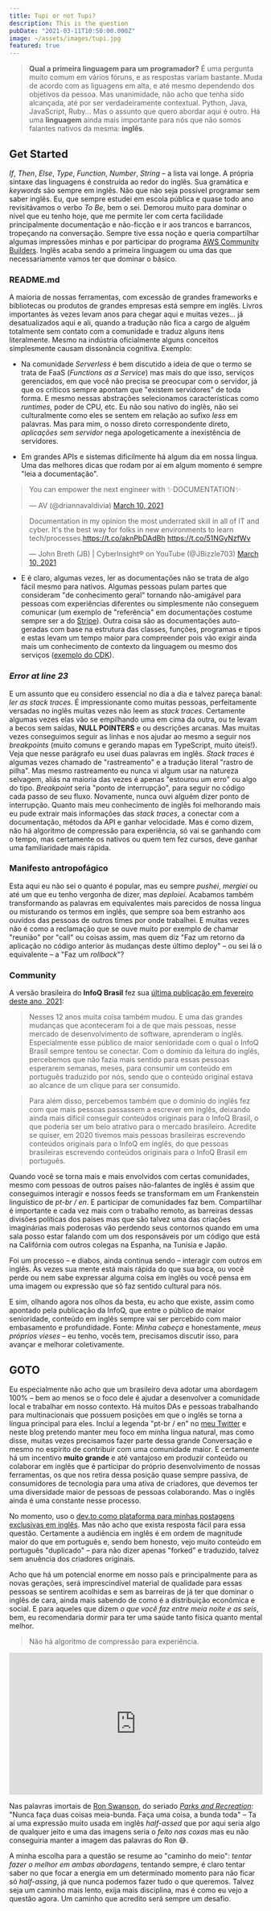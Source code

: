 ```yaml
---
title: Tupi or not Tupi?
description: This is the question
pubDate: "2021-03-11T10:50:00.000Z"
image: ~/assets/images/tupi.jpg
featured: true
---
```



> **Qual a primeira linguagem para um programador?** É uma pergunta muito comum em vários fóruns, e as respostas variam bastante. Muda de acordo com as liguagens em alta, e até mesmo dependendo dos objetivos da pessoa. Mas unanimidade, não acho que tenha sido alcançada, até por ser verdadeiramente contextual. Python, Java, JavaScript, Ruby... Mas o assunto que quero abordar aqui é outro. Há uma **linguagem** ainda mais importante para nós que não somos falantes nativos da mesma: **inglês**.

## Get Started

_If_, _Then_, _Else_, _Type_, _Function_, _Number_, _String_ – a lista vai longe. A própria sintaxe das linguagens é construída ao redor do inglês. Sua gramática e _keywords_ são sempre em inglês. Não que não seja possível programar sem saber inglês. Eu, que sempre estudei em escola pública e quase todo ano revisitávamos o verbo _To Be_, bem o sei. Demorou muito para dominar o nível que eu tenho hoje, que me permite ler com certa facilidade principalmente documentação e não-ficção e ir aos trancos e barrancos, tropeçando na conversação. Sempre tive essa noção e queria compartilhar algumas impressões minhas e por participar do programa [AWS Community Builders](https://aws.amazon.com/developer/community/community-builders/). Inglês acaba sendo a primeira linguagem ou uma das que necessariamente vamos ter que dominar o básico.

### README.md

A maioria de nossas ferramentas, com excessão de grandes frameworks e bibliotecas ou produtos de grandes empresas está sempre em inglês. Livros importantes às vezes levam anos para chegar aqui e muitas vezes... já desatualizados aqui e ali, quando a tradução não fica a cargo de alguém totalmente sem contato com a comunidade e traduz alguns itens literalmente. Mesmo na indústria oficialmente alguns conceitos simplesmente causam dissonância cognitiva. Exemplo:

- Na comunidade _Serverless_ é bem discutido a ideia de que o termo se trata de FaaS (_Functions as a Service_) mas mais do que isso, serviços gerenciados, em que você não precisa se preocupar com o servidor, já que os críticos sempre apontam que "existem servidores" de toda forma. E mesmo nessas abstrações selecionamos características como _runtimes_, poder de CPU, etc. Eu não sou nativo do inglês, não sei culturalmente como eles se sentem em relação ao sufixo _less_ em palavras. Mas para mim, o nosso direto correspondente direto, _aplicações sem servidor_ nega apologeticamente a inexistência de servidores.

- Em grandes APIs e sistemas dificilmente há algum dia em nossa língua. Uma das melhores dicas que rodam por aí em algum momento é sempre "leia a documentação".

<blockquote class="twitter-tweet"><p lang="en" dir="ltr">You can empower the next engineer with ✨DOCUMENTATION✨</p>&mdash; AV (@driannavaldivia) <a href="https://twitter.com/driannavaldivia/status/1369762319572611078?ref_src=twsrc%5Etfw">March 10, 2021</a></blockquote> <script async src="https://platform.twitter.com/widgets.js" charset="utf-8"></script>

<blockquote class="twitter-tweet"><p lang="en" dir="ltr">Documentation in my opinion the most underrated skill in all of IT and cyber. It&#39;s the best way for folks in new environments to learn tech/processes.<a href="https://t.co/aknPbDAdBh">https://t.co/aknPbDAdBh</a> <a href="https://t.co/51NGyNzfWv">https://t.co/51NGyNzfWv</a></p>&mdash; John Breth (JB) | CyberInsight® on YouTube (@JBizzle703) <a href="https://twitter.com/JBizzle703/status/1369492379431034886?ref_src=twsrc%5Etfw">March 10, 2021</a></blockquote> <script async src="https://platform.twitter.com/widgets.js" charset="utf-8"></script>
  
- E é claro, algumas vezes, ler as documentações não se trata de algo fácil mesmo para nativos. Algumas pessoas pulam partes que consideram "de conhecimento geral" tornando não-amigável para pessoas com experiências diferentes ou simplesmente não conseguem comunicar (um exemplo de "referência" em documentações costume sempre ser a do [Stripe](https://stripe.com/docs)). Outra coisa são as documentações auto-geradas com base na estrutura das classes, funções, programas e tipos e estas levam um tempo maior para compreender pois vão exigir ainda mais um conhecimento de contexto da linguagem ou mesmo dos serviços ([exemplo do CDK](https://docs.aws.amazon.com/cdk/api/latest/typescript/api/aws-lambda/alias.html#aws_lambda_Alias)).

### _Error at line 23_

E um assunto que eu considero essencial no dia a dia e talvez pareça banal: _ler as stack traces_. É impressionante como muitas pessoas, perfeitamente versadas no inglês muitas vezes não leem as _stack traces_. Certamente algumas vezes elas vão se empilhando uma em cima da outra, ou te levam a becos sem saídas, **NULL POINTERS** e ou descrições arcanas. Mas muitas vezes conseguimos seguir as linhas e nos ajudar ao mesmo a seguir nos _breakpoints_ (muito comuns e gerando mapas em TypeScript, muito úteis!). Veja que nesse parágrafo eu usei duas palavras em inglês. _Stack traces_ é algumas vezes chamado de "rastreamento" e a tradução literal "rastro de pilha". Mas mesmo rastreamento eu nunca vi algum usar na natureza selvagem, aliás na maioria das vezes é apenas "estourou um erro" ou algo do tipo. _Breakpoint_ seria "ponto de interrupção", para seguir no código cada passo de seu fluxo. Novamente, nunca ouvi alguém dizer ponto de interrupção. Quanto mais meu conhecimento de inglês foi melhorando mais eu pude extrair mais informações das _stack traces_, a conectar com a documentação, métodos da API e ganhar velocidade. Mas é como dizem, não há algoritmo de compressão para experiência, só vai se ganhando com o tempo, mas certamente os nativos ou quem tem fez cursos, deve ganhar uma familiaridade mais rápida.

### Manifesto antropofágico

Esta aqui eu não sei o quanto é popular, mas eu sempre _pushei_, _mergiei_ ou até um que eu tenho vergonha de dizer, mas _deploiei_. Acabamos também transformando as palavras em equivalentes mais parecidos de nossa língua ou misturando os termos em inglês, que sempre soa bem estranho aos ouvidos das pessoas de outros times por onde trabalhei. E muitas vezes não é como a reclamação que se ouve muito por exemplo de chamar "reunião" por "call" ou coisas assim, mas quem diz "Faz um retorno da aplicação no código anterior às mudanças deste último deploy" – ou sei lá o equivalente – a "Faz um _rollback_"?

### Community

A versão brasileira do **InfoQ Brasil** fez sua [última publicação em fevereiro deste ano, 2021](https://www.infoq.com/br/news/2021/02/ultimo-conteudo-do-infoq-brasil/):

> Nesses 12 anos muita coisa também mudou. E uma das grandes mudanças que aconteceram foi a de que mais pessoas, nesse mercado de desenvolvimento de software, aprenderam o inglês. Especialmente esse público de maior senioridade com o qual o InfoQ Brasil sempre tentou se conectar. Com o domínio da leitura do inglês, percebemos que não fazia mais sentido para essas pessoas esperarem semanas, meses, para consumir um conteúdo em português traduzido por nós, sendo que o conteúdo original estava ao alcance de um clique para ser consumido.

> Para além disso, percebemos também que o domínio do inglês fez com que mais pessoas passassem a escrever em inglês, deixando ainda mais difícil conseguir conteúdos originais para o InfoQ Brasil, o que poderia ser um belo atrativo para o mercado brasileiro. Acredite se quiser, em 2020 tivemos mais pessoas brasileiras escrevendo conteúdos originais para o InfoQ em inglês, do que pessoas brasileiras escrevendo conteúdos originais para o InfoQ Brasil em português.

Quando você se torna mais e mais envolvidos com certas comunidades, mesmo com pessoas de outros países não-falantes de inglês é assim que conseguimos interagir e nossos feeds se transformam em um Frankenstein linguístico de _pt-br / en_. E participar de comunidades faz bem. Compartilhar é importante e cada vez mais com o trabalho remoto, as barreiras dessas divisões políticas dos países mas que são talvez uma das criações imaginárias mais poderosas vão perdendo seus contornos quando em uma sala posso estar falando com um dos responsáveis por um código que está na Califórnia com outros colegas na Espanha, na Tunísia e Japão.

Foi um processo – e diabos, ainda continua sendo – interagir com outros em inglês. Às vezes sua mente está mais rápida do que sua boca, ou você perde ou nem sabe expressar alguma coisa em inglês ou você pensa em uma imagem ou expressão que só faz sentido cultural para nós.

E sim, olhando agora nos olhos da besta, eu acho que existe, assim como apontado pela publicação da InfoQ, que entre o público de maior senioridade, conteúdo em inglês sempre vai ser percebido com maior embasamento e profundidade. Fonte: _Minha cabeça_ e honestamente, _meus próprios vieses_ – eu tenho, vocês tem, precisamos discutir isso, para avançar e melhorar coletivamente.

## GOTO

Eu especialmente não acho que um brasileiro deva adotar uma abordagem 100% – bem ao menos se o foco dele é ajudar a desenvolver a comunidade local e trabalhar em nosso contexto. Há muitos DAs e pessoas trabalhando para multinacionais que possuem posições em que o inglês se torna a língua principal para eles. Incluí a legenda "pt-br / en" no [meu Twitter](https://twitter.com/ibrahimcesar) e neste blog pretendo manter meu foco em minha língua natural, mas como disse, muitas vezes precisamos fazer parte dessa grande Conversação e mesmo no espírito de contribuir com uma comunidade maior. E certamente há um incentivo **muito grande** e até vantajoso em produzir conteúdo ou colaborar em inglês que é participar do próprio desenvolvimento de nossas ferramentas, os que nos retira dessa posição quase sempre passiva, de consumidores de tecnologia para uma ativa de criadores, que devemos ter uma diversidade maior de pessoas de pessoas colaborando. Mas o inglês ainda é uma constante nesse processo.

No momento, uso o [dev.to como plataforma para minhas postagens exclusivas em inglês](https://dev.to/ibrahimcesar). Mas não acho que exista resposta fácil para essa questão. Certamente a audiência em inglês é em ordem de magnitude maior do que em português e, sendo bem honesto, vejo muito conteúdo em português "duplicado" – para não dizer apenas "forked" e traduzido, talvez sem anuência dos criadores originais.

Acho que há um potencial enorme em nosso país e principalmente para as novas gerações, será imprescindível material de qualidade para essas pessoas se sentirem acolhidas e sem as barreiras de já ter que dominar o inglês de cara, ainda mais sabendo de como é a distribuição econômica e social. E para aqueles que dizem _o que você faz entre meia noite e as seis_, bem, eu recomendaria dormir para ter uma saúde tanto física quanto mental melhor.

> Não há algoritmo de compressão para experiência.

<div style="width:100%;height:0;padding-bottom:56%;position:relative;"><iframe src="https://giphy.com/embed/3DxDIAsnSx5eg" width="100%" height="100%" style="position:absolute" frameBorder="0" class="giphy-embed" allowFullScreen></iframe></div>

Nas palavras imortais de [Ron Swanson](https://parksandrecreation.fandom.com/wiki/Ron_Swanson), do seriado [_Parks and Recreation_](https://www.imdb.com/title/tt1266020): "Nunca faça duas coisas meia-bunda. Faça uma coisa, a bunda toda" – Ta aí uma expressão muito usada em inglês _half-assed_ que por aqui seria algo de qualquer jeito e uma das imagens seria o _feito nas coxas_ mas eu não conseguiria manter a imagem das palavras do Ron 😅.

A minha escolha para a questão se resume ao "caminho do meio": *tentar fazer o melhor em ambas abordagens*, tentando sempre, é claro tentar saber no que focar a energia em um determinado momento para não ficar só _half-assing_, já que nunca podemos fazer tudo o que queremos. Talvez seja um caminho mais lento, exija mais disciplina, mas é como eu vejo a questão agora. Um caminho que acredito será sempre um desafio.